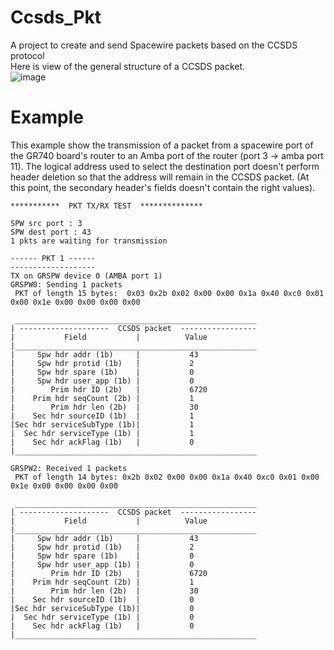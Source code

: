 # Ccsds_Pkt
A project to create and send Spacewire packets based on the CCSDS protocol
<br>
Here is view of the general structure of a CCSDS packet.
<br>
![image](https://user-images.githubusercontent.com/46071575/171451983-9e680a4a-d8eb-41d6-af75-bcb65595b47e.png)


# Example

This example show the transmission of a packet from a spacewire port of the GR740 board's router to an Amba port of the router (port 3 -> amba port 11).
The logical address used to select the destination port doesn't perform header deletion so that the address will remain in the CCSDS packet.
(At this point, the secondary header's fields doesn't contain the right values).
<br>
```
***********  PKT TX/RX TEST  **************

SPW src port : 3
SPW dest port : 43
1 pkts are waiting for transmission

------ PKT 1 ------
-------------------
TX on GRSPW device 0 (AMBA port 1)
GRSPW0: Sending 1 packets
 PKT of length 15 bytes:  0x03 0x2b 0x02 0x00 0x00 0x1a 0x40 0xc0 0x01 0x00 0x1e 0x00 0x00 0x00 0x00

 ______________________________________________________
| --------------------  CCSDS packet  -----------------
|           Field           |          Value           
|______________________________________________________
|     Spw hdr addr (1b)     |           43             
|     Spw hdr protid (1b)   |           2             
|     Spw hdr spare (1b)    |           0             
|     Spw hdr user_app (1b) |           0             
|        Prim hdr ID (2b)   |           6720             
|    Prim hdr seqCount (2b) |           1             
|        Prim hdr len (2b)  |           30             
|    Sec hdr sourceID (1b)  |           1             
|Sec hdr serviceSubType (1b)|           1             
|  Sec hdr serviceType (1b) |           1             
|    Sec hdr ackFlag (1b)   |           0             
|______________________________________________________

GRSPW2: Received 1 packets
 PKT of length 14 bytes: 0x2b 0x02 0x00 0x00 0x1a 0x40 0xc0 0x01 0x00 0x1e 0x00 0x00 0x00 0x00 

 ______________________________________________________
| --------------------  CCSDS packet  -----------------
|           Field           |          Value           
|______________________________________________________
|     Spw hdr addr (1b)     |           43             
|     Spw hdr protid (1b)   |           2             
|     Spw hdr spare (1b)    |           0             
|     Spw hdr user_app (1b) |           0             
|        Prim hdr ID (2b)   |           6720             
|    Prim hdr seqCount (2b) |           1             
|        Prim hdr len (2b)  |           30             
|    Sec hdr sourceID (1b)  |           0             
|Sec hdr serviceSubType (1b)|           0             
|  Sec hdr serviceType (1b) |           0             
|    Sec hdr ackFlag (1b)   |           0             
|______________________________________________________

```


